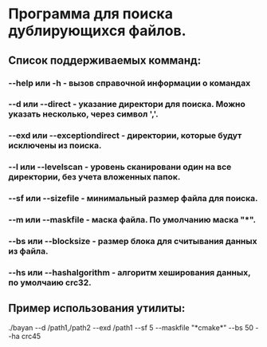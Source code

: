 # Программа для поиска дублирующихся файлов.

## Список поддерживаемых комманд:

### --help или -h  - вызов справочной информации о командах
### --d  или --direct - указание директори для поиска. Можно указать несколько, через символ ','.
### --exd или --exceptiondirect - директории, которые будут исключены из поиска.
### --l или --levelscan  - уровень сканировани один на все директории, без учета вложенных папок.
### --sf или --sizefile  - минимальный размер файла для поиска.
### --m или --maskfile   - маска файла. По умолчанию маска "*".
### --bs или --blocksize  - размер блока для считывания данных из файла.
### --hs или --hashalgorithm - алгоритм хеширования данных, по умолчаию crc32.

## Пример использования утилиты:
./bayan --d /path1,/path2 --exd /path1 --sf 5 --maskfile "\*cmake\*"  --bs 50  --ha crc45
